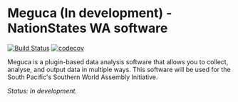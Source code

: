 # Meguca (In development) - NationStates WA software

[![Build Status](https://travis-ci.org/haphihungcom/meguca-dev.svg?branch=master)](https://travis-ci.org/haphihungcom/meguca-dev) [![codecov](https://codecov.io/gh/haphihungcom/meguca-dev/branch/master/graph/badge.svg)](https://codecov.io/gh/haphihungcom/meguca-dev)

Meguca is a plugin-based data analysis software that allows you to collect, analyse, and output data in multiple ways. This software will be used for the South Pacific's Southern World Assembly Initiative.

*Status: In development.*
